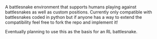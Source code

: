 A battlesnake environment that supports humans playing against battlesnakes as well as custom positions. Currently only compatible with battlesnakes coded in python but if anyone has a way to extend the compatibility feel free to fork the repo and implement it!

Eventually planning to use this as the basis for an RL battlesnake.
